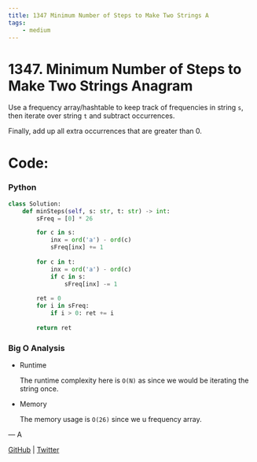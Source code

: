 ```yaml
---
title: 1347 Minimum Number of Steps to Make Two Strings A
tags:
    - medium
---
```



# 1347. Minimum Number of Steps to Make Two Strings Anagram

Use a frequency array/hashtable to keep track of frequencies in string `s`, then iterate over string `t` and subtract occurrences.

Finally, add up all extra occurrences that are greater than 0.

# Code:

### Python

```python
class Solution:
    def minSteps(self, s: str, t: str) -> int:
        sFreq = [0] * 26

        for c in s:
            inx = ord('a') - ord(c)
            sFreq[inx] += 1
        
        for c in t:
            inx = ord('a') - ord(c)
            if c in s:
                sFreq[inx] -= 1
        
        ret = 0
        for i in sFreq:
            if i > 0: ret += i
        
        return ret
```

### Big O Analysis

- Runtime
    
    The runtime complexity here is `O(N)` as since we would be iterating the string once.
    
- Memory
    
    The memory usage is `O(26)`  since we u frequency array.
    

— A

[GitHub](https://github.com/AtharvaKamble) | [Twitter](https://twitter.com/AtharvaKamble07)